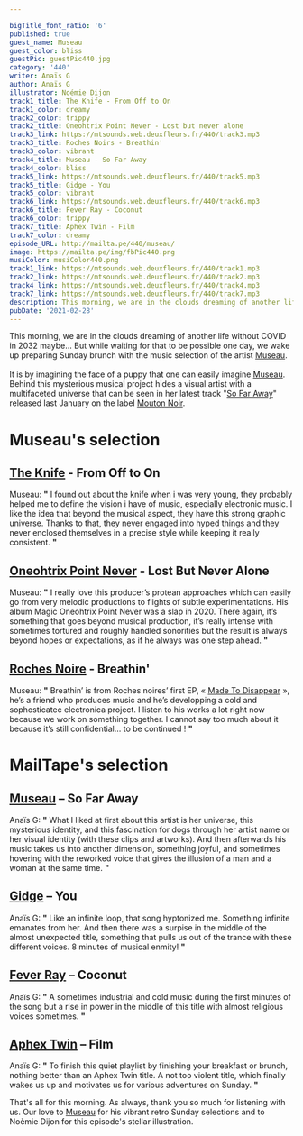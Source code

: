 ```yaml
---

bigTitle_font_ratio: '6'
published: true
guest_name: Museau
guest_color: bliss
guestPic: guestPic440.jpg
category: '440'
writer: Anaïs G
author: Anaïs G
illustrator: Noémie Dijon
track1_title: The Knife - From Off to On
track1_color: dreamy
track2_color: trippy
track2_title: Oneohtrix Point Never - Lost but never alone
track3_link: https://mtsounds.web.deuxfleurs.fr/440/track3.mp3
track3_title: Roches Noirs - Breathin'
track3_color: vibrant
track4_title: Museau - So Far Away
track4_color: bliss
track5_link: https://mtsounds.web.deuxfleurs.fr/440/track5.mp3
track5_title: Gidge - You
track5_color: vibrant
track6_link: https://mtsounds.web.deuxfleurs.fr/440/track6.mp3
track6_title: Fever Ray - Coconut
track6_color: trippy
track7_title: Aphex Twin - Film
track7_color: dreamy
episode_URL: http://mailta.pe/440/museau/
image: https://mailta.pe/img/fbPic440.png
musiColor: musiColor440.png
track1_link: https://mtsounds.web.deuxfleurs.fr/440/track1.mp3
track2_link: https://mtsounds.web.deuxfleurs.fr/440/track2.mp3
track4_link: https://mtsounds.web.deuxfleurs.fr/440/track4.mp3
track7_link: https://mtsounds.web.deuxfleurs.fr/440/track7.mp3
description: This morning, we are in the clouds dreaming of another life without COVID in 2032 maybe... But while waiting for that to be possible one day, we wake up preparing Sunday brunch with the music selection of the artist Museau.
pubDate: '2021-02-28'
---
```


This morning, we are in the clouds dreaming of another life without COVID in 2032 maybe... But while waiting for that to be possible one day, we wake up preparing Sunday brunch with the music selection of the artist [Museau](https://whoismuseau.bandcamp.com/).
<br><br>
It is by imagining the face of a puppy that one can easily imagine [Museau](https://www.facebook.com/whoismuseau/). Behind this mysterious musical project hides a visual artist with a multifaceted universe that can be seen in her latest track "[So Far Away](https://www.youtube.com/watch?v=nQPMoQZywEY)" released last January on the label [Mouton Noir](https://www.moutonnoirrecords.com/).

# Museau's selection

## [The Knife](https://theknife.net/) - From Off to On
Museau: **"** I found out about the knife when i was very young, they probably helped me to define the vision i have of music, especially electronic music. I like the idea that beyond the musical aspect, they have this strong graphic universe. Thanks to that, they never engaged into hyped things and they never enclosed themselves in a precise style while keeping it really consistent. **"** 

## [Oneohtrix Point Never](https://pointnever.com/) - Lost But Never Alone
Museau: **"** I really love this producer’s protean approaches which can easily go from very melodic productions to flights of subtle experimentations. His album Magic Oneohtrix Point Never was a slap in 2020. There again, it’s something that goes beyond musical production, it’s really intense with sometimes tortured and roughly handled sonorities but the result is always beyond hopes or expectations, as if he always was one step ahead. **"** 

## [Roches Noire](https://www.facebook.com/rochesnoiresmusic/) -  Breathin'
Museau: **"** Breathin’ is from Roches noires’ first EP, « [Made To Disappear](https://soundcloud.com/roches_noires/sets/made-to-disappear) », he’s a friend who produces music and he’s developping a cold and sophosticatec electronica project. I listen to his works a lot right now because we work on something together. I cannot say too much about it because it’s still confidential… to be continued ! **"** 

# MailTape's selection

## [Museau](https://soundcloud.com/whoismuseau)  – So Far Away
Anaïs G: **"** What I liked at first about this artist is her universe, this mysterious identity, and this fascination for dogs through her artist name or her visual identity (with these clips and artworks). And then afterwards his music takes us into another dimension, something joyful, and sometimes hovering with the reworked voice that gives the illusion of a man and a woman at the same time. **"** 

## [Gidge](https://soundcloud.com/gidgeofficial) – You
Anaïs G: **"** Like an infinite loop, that song hyptonized me. Something infinite emanates from her. And then there was a surpise in the middle of the almost unexpected title, something that pulls us out of the trance with these different voices. 8 minutes of musical enmity! **"** 

## [Fever Ray](https://soundcloud.com/fever-ray) – Coconut
Anaïs G: **"** A sometimes industrial and cold music during the first minutes of the song but a rise in power in the middle of this title with almost religious voices sometimes. **"** 

## [Aphex Twin](https://aphextwin.warp.net/) – Film
Anaïs G: **"** To finish this quiet playlist by finishing your breakfast or brunch, nothing better than an Aphex Twin title. A not too violent title, which finally wakes us up and motivates us for various adventures on Sunday. **"** 

That's all for this morning. As always, thank you so much for listening with us. Our love to [Museau](https://whoismuseau.bandcamp.com/album/so-far-away) for his vibrant retro Sunday selections and to Noèmie Dijon for this episode's stellar illustration.
